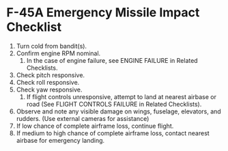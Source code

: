 # F-45A Emergency Missile Impact Checklist

1. Turn cold from bandit(s).
2. Confirm engine RPM nominal.
   1. In the case of engine failure, see ENGINE FAILURE in Related Checklists.
3. Check pitch responsive.
4. Check roll responsive.
5. Check yaw responsive.
   1. If flight controls unresponsive, attempt to land at nearest airbase or road (See FLIGHT CONTROLS FAILURE in Related Checklists).
6. Observe and note any visible damage on wings, fuselage, elevators, and rudders. (Use external cameras for assistance)
7. If low chance of complete airframe loss, continue flight.
8. If medium to high chance of complete airframe loss, contact nearest airbase for emergency landing.
